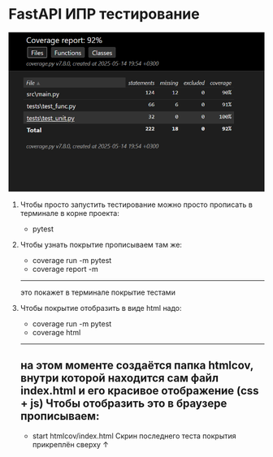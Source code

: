 # FastAPI ИПР тестирование
![alt text](https://github.com/Neckser/FastAPI_tests/blob/main/htmlcov/%D0%9F%D0%BE%D0%BA%D1%80%D1%8B%D1%82%D0%B8%D0%B5%20%D1%82%D0%B5%D1%81%D1%82%D0%B0%D0%BC%D0%B8.png)

1) Чтобы просто запустить тестирование можно просто прописать в терминале в корне проекта:
   * pytest
2) Чтобы узнать покрытие прописываем там же:
   * coverage run -m pytest
   * coverage report -m
   ---------------
   это покажет в терминале покрытие тестами

3) Чтобы покрытие отобразить в виде html надо:
   * coverage run -m pytest
   * coverage html
   ---------------
   на этом моменте создаётся папка htmlcov, внутри которой находится сам файл index.html и его красивое отображение (css + js)
   Чтобы отобразить это в браузере прописываем:
   ---------------
   * start htmlcov/index.html
Скрин последнего теста покрытия прикреплён сверху ↑ 

